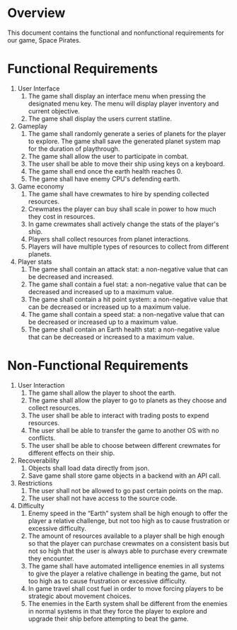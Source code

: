 # Overview

This document contains the functional and nonfunctional requirements for our game, Space Pirates.

# Functional Requirements

1. User Interface
    1. The game shall display an interface menu when pressing the designated menu key. The menu will display player inventory and current objective.
    2. The game shall display the users current statline.
2. Gameplay
    1. The game shall randomly generate a series of planets for the player to explore. The game shall save the generated planet system map for the duration of playthrough.
    2. The game shall allow the user to participate in combat.
    3. The user shall be able to move their ship using keys on a keyboard.
    4. The game shall end once the earth health reaches 0.
    5. The game shall have enemy CPU's defending earth.
3. Game economy
    1. The game shall have crewmates to hire by spending collected resources.
    2. Crewmates the player can buy shall scale in power to how much they cost in resources.
    3. In game crewmates shall actively change the stats of the player's ship.
    4. Players shall collect resources from planet interactions.
    5. Players will have multiple types of resources to collect from different planets.
4. Player stats
    1. The game shall contain an attack stat: a non-negative value that can be decreased and increased.
    2. The game shall contain a fuel stat: a non-negative value that can be decreased and increased up to a maximum value.
    3. The game shall contain a hit point system: a non-negative value that can be decreased or increased up to a maximum value.
    4. The game shall contain a speed stat: a non-negative value that can be decreased or increased up to a maximum value.
    5. The game shall contain an Earth health stat: a non-negative value that can be decreased or increased to a maximum value.

# Non-Functional Requirements

1. User Interaction
    1. The game shall allow the player to shoot the earth.
    2. The game shall allow the player to go to planets as they choose and collect resources.
    3. The user shall be able to interact with trading posts to expend resources.
    4. The user shall be able to transfer the game to another OS with no conflicts. 
    5. The user shall be able to choose between different crewmates for different effects on their ship.
2. Recoverability
    1. Objects shall load data directly from json.
    2. Save game shall store game objects in a backend with an API call.
3. Restrictions
    1. The user shall not be allowed to go past certain points on the map.  
    2. The user shall not have access to the source code. 
4. Difficulty
    1. Enemy speed in the “Earth” system shall be high enough to offer the player a relative challenge, but not too high as to cause frustration or excessive difficulty.
    2. The amount of resources available to a player shall be high enough so that the player can purchase crewmates on a consistent basis but not so high that the user is always able to purchase every crewmate they encounter.
    3. The game shall have automated intelligence enemies in all systems to give the player a relative challenge in beating the game, but not too high as to cause frustration or excessive difficulty.
    4. In game travel shall cost fuel in order to move forcing players to be strategic about movement choices.
    5. The enemies in the Earth system shall be different from the enemies in normal systems in that they force the player to explore and upgrade their ship before attempting to beat the game. 